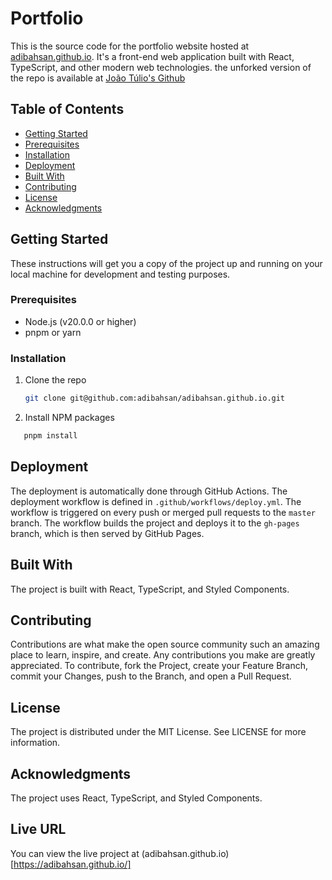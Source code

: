# Portfolio

This is the source code for the portfolio website hosted at [adibahsan.github.io](https://adibahsan.github.io/). It's a front-end web application built with React, TypeScript, and other modern web technologies. the unforked version of the repo is available at [João Túlio's Github](https://github.com/joaotuliojt/portfolio-react)

## Table of Contents

- [Getting Started](#getting-started)
- [Prerequisites](#prerequisites)
- [Installation](#installation)
- [Deployment](#deployment)
- [Built With](#built-with)
- [Contributing](#contributing)
- [License](#license)
- [Acknowledgments](#acknowledgments)

## Getting Started

These instructions will get you a copy of the project up and running on your local machine for development and testing purposes.

### Prerequisites

- Node.js (v20.0.0 or higher)
- pnpm or yarn

### Installation

1. Clone the repo
   ```sh
   git clone git@github.com:adibahsan/adibahsan.github.io.git
   ```
2. Install NPM packages
```sh
   pnpm install
   ```

## Deployment
The deployment is automatically done through GitHub Actions. The deployment workflow is defined in `.github/workflows/deploy.yml`. The workflow is triggered on every push or merged pull requests to the `master` branch. The workflow builds the project and deploys it to the `gh-pages` branch, which is then served by GitHub Pages.

## Built With

The project is built with React, TypeScript, and Styled Components.

## Contributing

Contributions are what make the open source community such an amazing place to learn, inspire, and create. Any contributions you make are greatly appreciated. To contribute, fork the Project, create your Feature Branch, commit your Changes, push to the Branch, and open a Pull Request.

## License

The project is distributed under the MIT License. See LICENSE for more information.

## Acknowledgments

The project uses React, TypeScript, and Styled Components.

## Live URL

You can view the live project at (adibahsan.github.io)[https://adibahsan.github.io/]
```
